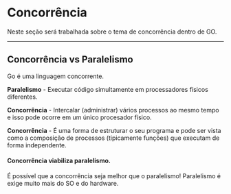 # Concorrência

Neste seção será trabalhada sobre o tema de concorrência dentro de GO.
***
## Concorrência vs Paralelismo

Go é uma linguagem concorrente.

**Paralelismo** - Executar código simultamente em processadores físicos diferentes.

**Concorrência** - Intercalar (administrar) vários processos ao mesmo tempo e 
isso pode ocorre em um único procesador físico.

**Concorrência** - É uma forma de estruturar o seu programa e pode ser vista como a 
composição de processos (tipicamente funções) que executam de forma independente.

#### Concorrência viabiliza paralelismo.

É possível que a concorrência seja melhor que o paralelismo!
Paralelismo é exige muito mais do SO e do hardware.